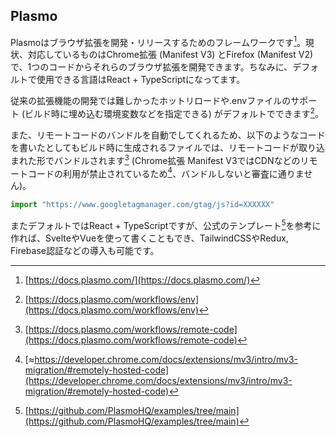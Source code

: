 ## Plasmo
Plasmoはブラウザ拡張を開発・リリースするためのフレームワークです[^plasmo]。現状、対応しているものはChrome拡張 (Manifest V3) とFirefox (Manifest V2) で、1つのコードからそれらのブラウザ拡張を開発できます。ちなみに、デフォルトで使用できる言語はReact + TypeScriptになってます。

従来の拡張機能の開発では難しかったホットリロードや.envファイルのサポート (ビルド時に埋め込む環境変数などを指定できる) がデフォルトでできます[^plasmo_env_support]。

また、リモートコードのバンドルを自動でしてくれるため、以下のようなコードを書いたとしてもビルド時に生成されるファイルでは、リモートコードが取り込まれた形でバンドルされます[^plasmo_remote_code_support] (Chrome拡張 Manifest V3ではCDNなどのリモートコードの利用が禁止されているため[^v3_remote_code]、バンドルしないと審査に通りません)。

```typescript
import "https://www.googletagmanager.com/gtag/js?id=XXXXXX"
```

またデフォルトではReact + TypeScriptですが、公式のテンプレート[^plasmo_template]を参考に作れば、SvelteやVueを使って書くこともでき、TailwindCSSやRedux, Firebase認証などの導入も可能です。

[^plasmo]: [https://docs.plasmo.com/](https://docs.plasmo.com/)
[^plasmo_env_support]: [https://docs.plasmo.com/workflows/env](https://docs.plasmo.com/workflows/env)
[^plasmo_remote_code_support]: [https://docs.plasmo.com/workflows/remote-code](https://docs.plasmo.com/workflows/remote-code)
[^plasmo_template]: [https://github.com/PlasmoHQ/examples/tree/main](https://github.com/PlasmoHQ/examples/tree/main)
[^v3_remote_code]: [≈https://developer.chrome.com/docs/extensions/mv3/intro/mv3-migration/#remotely-hosted-code](https://developer.chrome.com/docs/extensions/mv3/intro/mv3-migration/#remotely-hosted-code)
